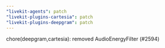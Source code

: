 ```yaml
---
"livekit-agents": patch
"livekit-plugins-cartesia": patch
"livekit-plugins-deepgram": patch
---
```


chore(deepgram,cartesia): removed AudioEnergyFilter (#2594)
